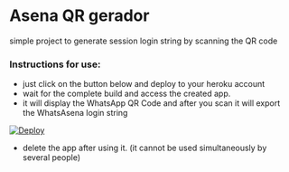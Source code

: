 # Asena QR gerador
simple project to generate session login string by scanning the QR code
### Instructions for use:
- just click on the button below and deploy to your heroku account
- wait for the complete build and access the created app.
- it will display the WhatsApp QR Code and after you scan it will export the WhatsAsena login string 

[![Deploy](https://www.herokucdn.com/deploy/button.svg)](https://heroku.com/deploy?template=https://github.com/erickythierry/asena-qr-gerador/tree/main)

- delete the app after using it. (it cannot be used simultaneously by several people)
